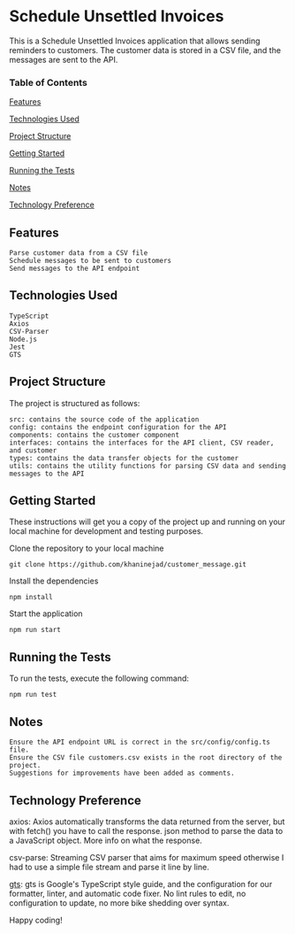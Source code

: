 # Schedule Unsettled Invoices

This is a Schedule Unsettled Invoices application that allows sending reminders to customers. The customer data is stored in a CSV file, and the messages are sent to the API.

### Table of Contents

[Features](#Features)

[Technologies Used](#Technologies-Used)

[Project Structure](#Project-Structure)

[Getting Started](#Project-Structure)

[Running the Tests](#Running-the-Tests)

[Notes](#Notes)

[Technology Preference](#Technology-Preference)

## Features

    Parse customer data from a CSV file
    Schedule messages to be sent to customers
    Send messages to the API endpoint

## Technologies Used

    TypeScript
    Axios
    CSV-Parser
    Node.js
    Jest
    GTS

## Project Structure

The project is structured as follows:

    src: contains the source code of the application
    config: contains the endpoint configuration for the API
    components: contains the customer component
    interfaces: contains the interfaces for the API client, CSV reader, and customer
    types: contains the data transfer objects for the customer
    utils: contains the utility functions for parsing CSV data and sending messages to the API

## Getting Started

These instructions will get you a copy of the project up and running on your local machine for development and testing purposes.

Clone the repository to your local machine


    git clone https://github.com/khaninejad/customer_message.git

Install the dependencies

    npm install

Start the application


    npm run start

## Running the Tests

To run the tests, execute the following command:

    npm run test

## Notes

    Ensure the API endpoint URL is correct in the src/config/config.ts file.
    Ensure the CSV file customers.csv exists in the root directory of the project.
    Suggestions for improvements have been added as comments.

## Technology Preference
axios: Axios automatically transforms the data returned from the server, but with fetch() you have to call the response. json method to parse the data to a JavaScript object. More info on what the response.

csv-parse: Streaming CSV parser that aims for maximum speed otherwise I had to use a simple file stream and parse it line by line.

[gts](https://github.com/google/gts): gts is Google's TypeScript style guide, and the configuration for our formatter, linter, and automatic code fixer. No lint rules to edit, no configuration to update, no more bike shedding over syntax.

Happy coding!
